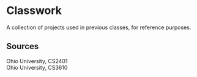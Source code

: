 # Classwork
A collection of projects used in previous classes, for reference purposes.  

## Sources  

Ohio University, CS2401  
Ohio University, CS3610  
